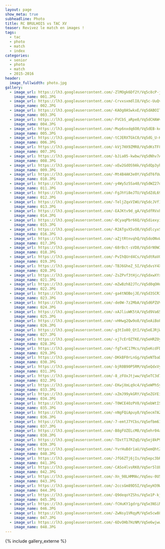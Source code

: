 ```yaml
---
layout: page
show_meta: true
subheadline: Photo
title: RC BRULHOIS vs TAC XV
teaser: Revivez le match en images !
tags:
  - tac
  - photo
  - match
  - index
categories:
  - senior
  - photo
  - match
  - 2015-2016
header:
  image_fullwidth: photo.jpg
gallery:
  - image_url: https://lh3.googleusercontent.com/-ZlMOgk6Df2Y/Vq5c8cP-jxI/AAAAAAAASwc/qh_nl5oz98E2YhDMz9SKMSrHkFdZDMUwwCHM
    image_name: 001.JPG
  - image_url: https://lh3.googleusercontent.com/-CrvxsxmdlI8/Vq5c-UuQvEI/AAAAAAAASwk/VD_FHL4-1Eg0EKZpnS2IEILm3_EG6l9IQCHM
    image_name: 002.JPG
  - image_url: https://lh3.googleusercontent.com/-KAOg0ASwkxE/Vq5dABOITVI/AAAAAAAASww/B2_n7hd6x6MyTW7N9LJpblCTLBKN3YGpACHM
    image_name: 003.JPG
  - image_url: https://lh3.googleusercontent.com/-FVCbS_aRpe8/Vq5dCHAWvoI/AAAAAAAASw4/-ZM5vW5eOEQ7h3M0Hwjy38fTI-1fqBoYQCHM
    image_name: 004.JPG
  - image_url: https://lh3.googleusercontent.com/-Mvp6nxdq6O0/Vq5dEB-kexI/AAAAAAAASxA/fef-H--uANQiO8kLXyUd4jovvUM3K0FQwCHM
    image_name: 005.JPG
  - image_url: https://lh3.googleusercontent.com/-tCJERXTGkC0/Vq5dG_U-KXI/AAAAAAAASxQ/Pi3lZQL78jgYQph7CMRQjIJq9dueqQrpQCHM
    image_name: 006.JPG
  - image_url: https://lh3.googleusercontent.com/-kVj7HX9ZMR8/Vq5dKsTF8CI/AAAAAAAASxo/t36SXl-KcEEcroUe8i3AZuzqDsblWVn9ACHM
    image_name: 007.JPG
  - image_url: https://lh3.googleusercontent.com/-bJia05-kwbw/Vq5dNhv7A1I/AAAAAAAASx4/ptDRnZJzuvUQ_ZUyanl40T-61QtYWXcDwCHM
    image_name: 008.JPG
  - image_url: https://lh3.googleusercontent.com/-xEw2GdOS9Ak/Vq5dQp3yhtI/AAAAAAAASyI/GvfWz6qEZ0I25MWQ8uD0TUnVFzvtTUfuACHM
    image_name: 009.JPG
  - image_url: https://lh3.googleusercontent.com/-Mt4B4AK3e0Y/Vq5dT6fUwlI/AAAAAAAASyY/vkI3Kor2W-w5P9qxIynQOkVqFY6uNogmACHM
    image_name: 010.JPG
  - image_url: https://lh3.googleusercontent.com/-y4Wy5z5Sa48/Vq5dWZ27qcI/AAAAAAAASyk/c_V04L--JCIcjjtPLowZQDJjBujs1WORgCHM
    image_name: 011.JPG
  - image_url: https://lh3.googleusercontent.com/-FgJhYi8eJTU/Vq5dZdL69uI/AAAAAAAASy0/rlINtbxeXxYAkG5LqO0EbKWug502tYHpACHM
    image_name: 012.JPG
  - image_url: https://lh3.googleusercontent.com/-TeljZqxVIWU/Vq5dcJVf1pI/AAAAAAAASzE/ivkz6hl8sF04UX4ChXE2ylBeSH9BZXKlACHM
    image_name: 013.JPG
  - image_url: https://lh3.googleusercontent.com/-EAJKtv9d_gA/Vq5dfRVxh_I/AAAAAAAASzU/4ZnIuAEjde8Eec80y8BfyiuNiL17NR5CwCHM
    image_name: 014.JPG
  - image_url: https://lh3.googleusercontent.com/-0CyaqPbr66Q/Vq5diexyiVI/AAAAAAAASzo/Of5WOMIhQqo3HZPWKjLhGPseABi1MooHwCHM
    image_name: 015.JPG
  - image_url: https://lh3.googleusercontent.com/-R2ATgvX5vO8/Vq5dlcyxS4I/AAAAAAAASz4/ElTUOfGVByoKK77a7E4Y-aGnjhKYbXkuQCHM
    image_name: 016.JPG
  - image_url: https://lh3.googleusercontent.com/-aZjtRtnvqhQ/Vq5doONvWfI/AAAAAAAAS0E/rEPhvDig3rkb_VelmBOfCpbHYieUh_XWgCHM
    image_name: 017.JPG
  - image_url: https://lh3.googleusercontent.com/-68rBct-sVD8/Vq5drN9W38I/AAAAAAAAS0U/uU1EM28Vz9ICx99Kiqefw9H1zAY1dwmwgCHM
    image_name: 018.JPG
  - image_url: https://lh3.googleusercontent.com/-PvIhQUrd4Cs/Vq5dtRaVQ3I/AAAAAAAAS0k/NXsSBeyLXXIrQ1iY1PbaclPAduMQbdHNgCHM
    image_name: 019.JPG
  - image_url: https://lh3.googleusercontent.com/-TBJ6GheZ_5I/Vq5dvsY4XpI/AAAAAAAAS0w/5IYCqZlg9pEiTuXXnnQUH9Ifi5uIsnCSwCHM
    image_name: 020.JPG
  - image_url: https://lh3.googleusercontent.com/-ZsZPvf3tHjc/Vq5dxwXYxwI/AAAAAAAAS1A/Ot7zs9eJld4BIC0XiFyfkC1ssSLfY4qeQCHM
    image_name: 021.JPG
  - image_url: https://lh3.googleusercontent.com/-mZwBzh82JTc/Vq5d0qOHuMI/AAAAAAAAS1Q/dQYdmq55pvcmS1JaY1tJ4ygy67H7MT_5wCHM
    image_name: 022.JPG
  - image_url: https://lh3.googleusercontent.com/-ga4tNOBojJE/Vq5d3SCR3ZI/AAAAAAAAS1g/ZPFszVqzVmY23uXf1vXDW7ewjk0d7tdWgCHM
    image_name: 023.JPG
  - image_url: https://lh3.googleusercontent.com/-de0W-7z2MbA/Vq5d6PZUVcI/AAAAAAAAS1s/gybGyc-PppQpxVABbGp_viF5kzVNF5dTgCHM
    image_name: 024.JPG
  - image_url: https://lh3.googleusercontent.com/-xAJliuWK5tA/Vq5d9Va65OI/AAAAAAAAS2A/TwPhOO6VITsCxRcHBOk18xuXb4Mpdpl9gCHM
    image_name: 025.JPG
  - image_url: https://lh3.googleusercontent.com/-vHHwg2Qw9o8/Vq5eAiBoPXI/AAAAAAAAS2M/AqWke4Cxmus5K5o-SziXuTQeI_KY49I9wCHM
    image_name: 026.JPG
  - image_url: https://lh3.googleusercontent.com/-g3tIo8O_QtI/Vq5eEJRjWzI/AAAAAAAAS2c/XEVs6AxlIFIMfu330zAzaj_OenX1wyNnQCHM
    image_name: 027.JPG
  - image_url: https://lh3.googleusercontent.com/-xj7cErOZTKE/Vq5eHRZOyRI/AAAAAAAAS2s/1ffnUJ63_eIMf0mA6jrRQSQosyhHBGrSwCHM
    image_name: 028.JPG
  - image_url: https://lh3.googleusercontent.com/-fgTx4C17Mcs/Vq5eKcdFDKI/AAAAAAAAS3A/5UJIBJJsr3gQM2kXkLyg8M-WHbQD1bsbgCHM
    image_name: 029.JPG
  - image_url: https://lh3.googleusercontent.com/-DKkBF0rLnGg/Vq5eNTbaDnI/AAAAAAAAS3Q/EA8WgTwwpeEPH1uakh97qK3OcdOckcftwCHM
    image_name: 030.JPG
  - image_url: https://lh3.googleusercontent.com/-bjR0B90P5RM/Vq5eQdxVyMI/AAAAAAAAS3o/sJOpWrJyXyo9T3-FC_apRXIdtTQ7U5EDQCHM
    image_name: 031.JPG
  - image_url: https://lh3.googleusercontent.com/-8_zFUxJtjww/Vq5eTC3d7WI/AAAAAAAAS3w/yXiIXwdRGYkjrg7zgjyytamD_eUvvah5wCHM
    image_name: 032.JPG
  - image_url: https://lh3.googleusercontent.com/-EKwjXmLq9c4/Vq5eWPhSyVI/AAAAAAAAS38/R26o7HU8HN4pHzJpo-_81AmMBSx_NCcwwCHM
    image_name: 033.JPG
  - image_url: https://lh3.googleusercontent.com/-xZmJ99ykGRY/Vq5eZGYEi4I/AAAAAAAAS4g/2jSV-1H7oPoDDw-ua7c54taHO3f8qWCDQCHM
    image_name: 034.JPG
  - image_url: https://lh3.googleusercontent.com/-T0WCE4OzPV8/Vq5ebWtIS_I/AAAAAAAAS4U/7P9jXVyWecQi5dj7d9UD3KyJluOoagbVgCHM
    image_name: 035.JPG
  - image_url: https://lh3.googleusercontent.com/-nNgFQiApuy8/Vq5ecm7AZ4I/AAAAAAAAS4o/1V25C3igp4kRxc94QP01WngGRYTFy-K2gCHM
    image_name: 036.JPG
  - image_url: https://lh3.googleusercontent.com/-7-emtJ7YCbs/Vq5efbm61eI/AAAAAAAAS44/LiaP3EvC4OkeYnTSLPCnxAi5Q33TmyoVgCHM
    image_name: 037.JPG
  - image_url: https://lh3.googleusercontent.com/-B8gFUZELcM8/Vq5ehr04a0I/AAAAAAAAS5I/1E3cUkXyW1I7fhQho22JyU2n3_Xoc_UBACHM
    image_name: 038.JPG
  - image_url: https://lh3.googleusercontent.com/-TDxtT17RZqQ/Vq5ej8kP9bI/AAAAAAAAS5Y/Vw2BzoCLxBoNwrxwP-E0NFCGuSpti3KrQCHM
    image_name: 039.JPG
  - image_url: https://lh3.googleusercontent.com/-YvrHuBdr1aU/Vq5emQhtZTI/AAAAAAAAS5o/jjMsqvN2NJQ4jxBYODefjqpwa5F5of01gCHM
    image_name: 040.JPG
  - image_url: https://lh3.googleusercontent.com/-JfG6ZTj6jIs/Vq5epc3bRnI/AAAAAAAAS54/yIPj_G8dPsIRDzM_rRDVn9ewyMoW66k4QCHM
    image_name: 041.JPG
  - image_url: https://lh3.googleusercontent.com/-CASo4lvsRK0/Vq5er5lULsI/AAAAAAAAS6I/13HPfbTdZyEY6G49KzY7fgRMnXqVitxqACHM
    image_name: 042.JPG
  - image_url: https://lh3.googleusercontent.com/-Xn_98LHMMAc/Vq5eu-0U5yI/AAAAAAAAS6U/_6SlW5jJh3UPANC-rFi8nZwYTb2wYWb-gCHM
    image_name: 043.JPG
  - image_url: https://lh3.googleusercontent.com/-2ccsGm89D5I/Vq5eyH39WgI/AAAAAAAAS6o/0w9yl4tJ5IkLT3u4ZiwErRYEdpvShwNywCHM
    image_name: 044.JPG
  - image_url: https://lh3.googleusercontent.com/-Q9deqoYZShs/Vq5e1P-kjnI/AAAAAAAAS64/b0dJ7z_HUbcITc6_-zJTp2qvk9SPq-t1gCHM
    image_name: 045.JPG
  - image_url: https://lh3.googleusercontent.com/-fCHuKY1gdrg/Vq5e3NSiNFI/AAAAAAAAS7M/AvA-2nt6fi0IYwMbHfc2r-fsKk1ouI0EwCHM
    image_name: 046.JPG
  - image_url: https://lh3.googleusercontent.com/-ZwNsy1VRqyM/Vq5e5cw889I/AAAAAAAATBY/s4pwBNCZqpoY2JYENuiw9YnZSp8SWk3MwCHM
    image_name: 047.JPG
  - image_url: https://lh3.googleusercontent.com/-6DvOHb7HzNM/Vq5e6wjwwCI/AAAAAAAAS7c/Tw3ggaK4tiMbJBikIROe-6bkFZ7Tu0t5wCHM
    image_name: 048.JPG
---
```

{% include gallery_externe %}
